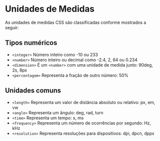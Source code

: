 # Unidades de Medidas

As unidades de medidas CSS são classificadas conforme mostrados a seguir:

## Tipos numéricos

* `<integer>` Número inteiro como -10 ou 233
* `<number>` Número inteiro ou decimal como -2.4, 2, 64 ou 0.234
* `<dimension>` É um `<number>` com uma unidade de medida junto: 90deg, 2s, 8px
* `<percentagem>` Representa a fração de outro número: 50%

## Unidades comuns

* `<length>` Representa um valor de distância absoluto ou relativo: px, em, vw
* `<angle>` Representa um ângulo: deg, rad, turn
* `<time>` Representa um tempo: s, ms
* `<frequency>` Representa um número de ocorrências por segundo: Hz, kHz
* `<resolution>` Representa resoluções para dispositivos: dpi, dpcn, dppx
